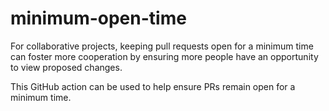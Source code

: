 # minimum-open-time

For collaborative projects, keeping pull requests open for a minimum time can foster more cooperation by ensuring more people have an opportunity to view proposed changes.

This GitHub action can be used to help ensure PRs remain open for a minimum time.

